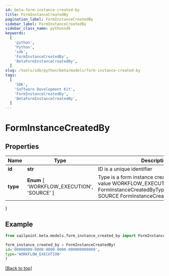 ```yaml
---
id: beta-form-instance-created-by
title: FormInstanceCreatedBy
pagination_label: FormInstanceCreatedBy
sidebar_label: FormInstanceCreatedBy
sidebar_class_name: pythonsdk
keywords:
  [
    'python',
    'Python',
    'sdk',
    'FormInstanceCreatedBy',
    'BetaFormInstanceCreatedBy',
  ]
slug: /tools/sdk/python/beta/models/form-instance-created-by
tags:
  [
    'SDK',
    'Software Development Kit',
    'FormInstanceCreatedBy',
    'BetaFormInstanceCreatedBy',
  ]
---
```


# FormInstanceCreatedBy

## Properties

| Name | Type | Description | Notes |
| --- | --- | --- | --- |
| **id** | **str** | ID is a unique identifier | [optional] |
| **type** | **Enum** [ 'WORKFLOW_EXECUTION', 'SOURCE' ] | Type is a form instance created by type enum value WORKFLOW_EXECUTION FormInstanceCreatedByTypeWorkflowExecution SOURCE FormInstanceCreatedByTypeSource | [optional] |

}

## Example

```python
from sailpoint.beta.models.form_instance_created_by import FormInstanceCreatedBy

form_instance_created_by = FormInstanceCreatedBy(
id='00000000-0000-0000-0000-000000000000',
type='WORKFLOW_EXECUTION'
)

```

[[Back to top]](#)
